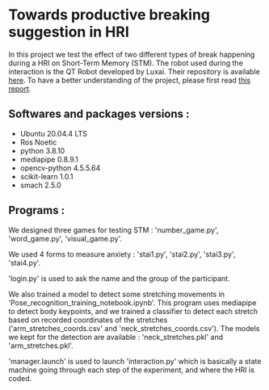 # Towards productive breaking suggestion in HRI

In this project we test the effect of two different types of break happening during a HRI on Short-Term Memory (STM). The robot used during the interaction is the QT Robot developed by Luxai. Their repository is available [here](https://github.com/luxai-qtrobot/luxai-qtrobot.github.io). To have a better understanding of the project, please first read [this report](./Report.pdf).

## Softwares and packages versions :

- Ubuntu 20.04.4 LTS
- Ros Noetic
- python 3.8.10
- mediapipe 0.8.9.1
- opencv-python 4.5.5.64
- scikit-learn 1.0.1
- smach 2.5.0

## Programs :

We designed three games for testing STM : 'number_game.py', 'word_game.py', 'visual_game.py'.

We used 4 forms to measure anxiety : 'stai1.py', 'stai2.py', 'stai3.py', 'stai4.py'.

'login.py' is used to ask the name and the group of the participant.

We also trained a model to detect some stretching movements in 'Pose_recognition_training_notebook.ipynb'. This program uses mediapipe to detect body keypoints, and we trained a classifier to detect each stretch based on recorded coordinates of the stretches ('arm_stretches_coords.csv' and 'neck_stretches_coords.csv'). The models we kept for the detection are available : 'neck_stretches.pkl' and 'arm_stretches.pkl'.

'manager.launch' is used to launch 'interaction.py' which is basically a state machine going through each step of the experiment, and where the HRI is coded.
